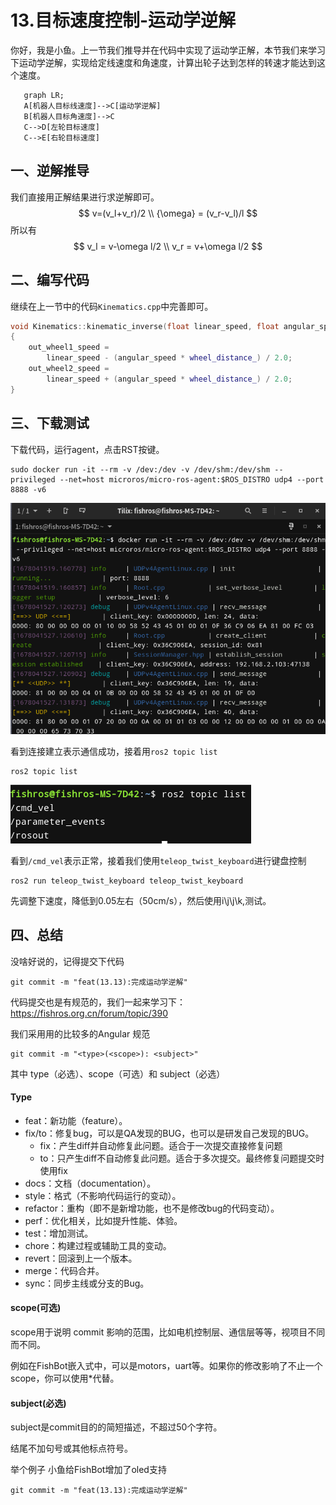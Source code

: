 # 13.目标速度控制-运动学逆解

你好，我是小鱼。上一节我们推导并在代码中实现了运动学正解，本节我们来学习下运动学逆解，实现给定线速度和角速度，计算出轮子达到怎样的转速才能达到这个速度。

```mermaid
   graph LR;
   A[机器人目标线速度]-->C[运动学逆解]
   B[机器人目标角速度]-->C
   C-->D[左轮目标速度]
   C-->E[右轮目标速度]
```

## 一、逆解推导

我们直接用正解结果进行求逆解即可。
$$
v=(v_l+v_r)/2 
\\
{\omega} = (v_r-v_l)/l
$$
所以有
$$
v_l = v-\omega l/2 \\
v_r = v+\omega l/2
$$

## 二、编写代码

继续在上一节中的代码`Kinematics.cpp`中完善即可。

```cpp
void Kinematics::kinematic_inverse(float linear_speed, float angular_speed, float &out_wheel1_speed, float &out_wheel2_speed)
{
    out_wheel1_speed =
        linear_speed - (angular_speed * wheel_distance_) / 2.0;
    out_wheel2_speed =
        linear_speed + (angular_speed * wheel_distance_) / 2.0;
}
```



## 三、下载测试

下载代码，运行agent，点击RST按键。

```shell
sudo docker run -it --rm -v /dev:/dev -v /dev/shm:/dev/shm --privileged --net=host microros/micro-ros-agent:$ROS_DISTRO udp4 --port 8888 -v6
```

![image-20230306023859873](13.%E7%9B%AE%E6%A0%87%E9%80%9F%E5%BA%A6%E6%8E%A7%E5%88%B6-%E8%BF%90%E5%8A%A8%E5%AD%A6%E9%80%86%E8%A7%A3/imgs/image-20230306023859873.png)

看到连接建立表示通信成功，接着用`ros2 topic list`

```shell
ros2 topic list
```

![image-20230306024034226](13.%E7%9B%AE%E6%A0%87%E9%80%9F%E5%BA%A6%E6%8E%A7%E5%88%B6-%E8%BF%90%E5%8A%A8%E5%AD%A6%E9%80%86%E8%A7%A3/imgs/image-20230306024034226.png)

看到`/cmd_vel`表示正常，接着我们使用`teleop_twist_keyboard`进行键盘控制

```shell
ros2 run teleop_twist_keyboard teleop_twist_keyboard
```

先调整下速度，降低到0.05左右（50cm/s），然后使用i\j\j\k\,测试。

## 四、总结

没啥好说的，记得提交下代码

```
git commit -m "feat(13.13):完成运动学逆解"
```

代码提交也是有规范的，我们一起来学习下：https://fishros.org.cn/forum/topic/390

我们采用用的比较多的Angular 规范

```
git commit -m "<type>(<scope>): <subject>"
```
其中 type（必选）、scope（可选）和 subject（必选）

#### Type

- feat：新功能（feature）。
- fix/to：修复bug，可以是QA发现的BUG，也可以是研发自己发现的BUG。
  - fix：产生diff并自动修复此问题。适合于一次提交直接修复问题
  - to：只产生diff不自动修复此问题。适合于多次提交。最终修复问题提交时使用fix
- docs：文档（documentation）。
- style：格式（不影响代码运行的变动）。
- refactor：重构（即不是新增功能，也不是修改bug的代码变动）。
- perf：优化相关，比如提升性能、体验。
- test：增加测试。
- chore：构建过程或辅助工具的变动。
- revert：回滚到上一个版本。
- merge：代码合并。
- sync：同步主线或分支的Bug。

#### scope(可选)

scope用于说明 commit 影响的范围，比如电机控制层、通信层等等，视项目不同而不同。

例如在FishBot嵌入式中，可以是motors，uart等。如果你的修改影响了不止一个scope，你可以使用*代替。

#### subject(必选)

subject是commit目的的简短描述，不超过50个字符。

结尾不加句号或其他标点符号。

举个例子
小鱼给FishBot增加了oled支持
```
git commit -m "feat(13.13):完成运动学逆解"
```